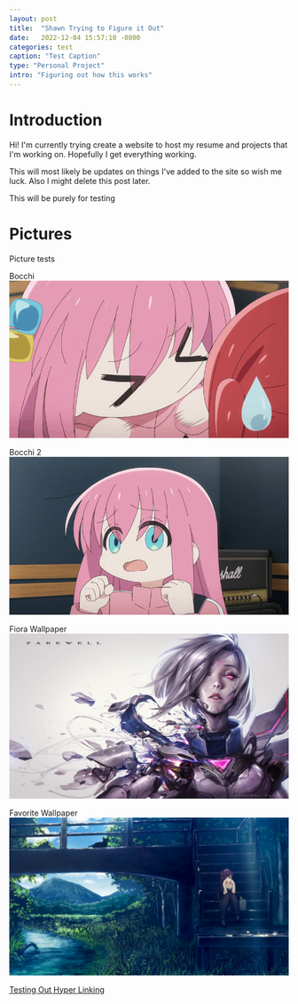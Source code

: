 ```yaml
---
layout: post
title:  "Shawn Trying to Figure it Out"
date:   2022-12-04 15:57:10 -0800
categories: test
caption: "Test Caption"
type: "Personal Project"
intro: "Figuring out how this works"
---
```


# Introduction
Hi! I'm currently trying create a website to host my resume and projects that I'm working on. Hopefully I get everything working.

This will most likely be updates on things I've added to the site so wish me luck. Also I might delete this post later.

This will be purely for testing

# Pictures
Picture tests

Bocchi
<img alt="Bocchi Head Shake" class="process" src="/assets/bocchi.gif">

Bocchi 2
<img alt="Bocchi Head Shake 2" class="process" src="/assets/bocchi2.gif">

Fiora Wallpaper
<img alt="Project Fiora" class="process" src="/assets/fiora.JPG">

Favorite Wallpaper
<img alt="Wallpaper" class="process" src="/assets/Senjougahara.jpg">

[Testing Out Hyper Linking](https://www.youtube.com/watch?v=xOeb7StJlRc)
